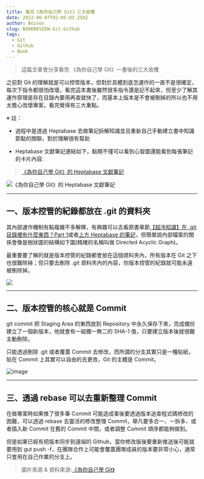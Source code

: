 ```yaml
---
title: 看完《為你自己學 Git》三大收穫
date: 2022-06-07T02:05:03.258Z
author: Boison
slug: BOOKREVIEW-Git-Github
tags:
  - Git
  - Github
  - Book
---
```


> 這篇文章會分享看完 《為你自己學 Git》一書後的三大收穫



之前對 Git 的理解就是可以控管版本，但對於具體到底怎運作的一直不是很確定，每次下指令都很怕改壞，看完這本書後雖然很多指令還是記不起來，但至少了解其運作原理是存在目錄內要用再查就快了，而基本上版本是不會被刪掉的所以也不用太擔心改壞專案，看完覺得有三大重點。




※ 註：


- 過程中是透過 Heptabase 去做筆記拆解知識並且重新自己手動建立書中知識節點的關聯，對於理解很有幫助

- Heptabase 文獻筆記連結如下，點開不僅可以看到心智圖還能看到每張筆記的卡片內容:



> [《為你自己學 Git》的 Heptabase 文獻筆記](https://app.heptabase.com/w/4f8e76787d73c2407ecb2f85ce8ac4cfd8373e8417d0daa72ff04c28ade22ab2)

![《為你自己學 Git》的 Heptabase 文獻筆記](/img/messageimage_1654567995417.jpg)




---


## 一、版本控管的紀錄都放在 .git 的資料夾



其內部運作機制有點複雜不多解釋，有興趣可以去看原書章節[【超冷知識】在 .git 目錄裡有什麼東西？Part 1](https://gitbook.tw/chapters/using-git/git-internal-part-1)或者[上方 Heptabase 的筆記](https://app.heptabase.com/w/4f8e76787d73c2407ecb2f85ce8ac4cfd8373e8417d0daa72ff04c28ade22ab2)，但簡單說內部檔案的關係會像是樹狀圖的結構如下圖(精確的名稱叫做 Directed Acyclic Graph)。

最重要要了解的就是版本控管的紀錄都會放在這個資料夾內，所有版本在 Git 之下也很難除掉；但只要去刪除 .git 資料夾內的內容，你版本控管的紀錄就可能永遠被刪除掉。




![](https://media.heptabase.com/v1/images/fc9c5ccc-1901-4cb2-bb69-b6fcd717ac4f/b685319e-6b40-4b0a-86d1-2b3ee6ec6641/Screen%20Shot%202022-05-30%20at%209.49.16%20PM.png)



---
## 二、版本控管的核心就是 Commit



git commit 把 Staging Area 的東西放到 Repository 中永久保存下來，完成備份建立了一個新版本，他就會有一組獨一無二的 SHA-1 值，只要建立版本後就很難主動刪除。

只能透過刪除 .git 或者覆蓋 Commit 去修改，而所謂的分支其實只是一種貼紙，貼在 Commit 上其實可以自由的去更改，Git 的主體是 Commit。



![image](https://gitbook.tw/images/tw/using-git/working-staging-and-repository/all-states.png)



---


## 三、透過 rebase 可以去重新整理 Commit



在做專案時如果推了很多筆 Commit 可能造成事後要透過版本追查程式碼修改的困難，可以透過 rebase 去靈活的修改整理 Commit，舉凡要多合一、一拆多、或者插入新 Commit 在舊的 Commit 中間，或者調整 Commit 順序都能夠做到。

但是如果已經有把版本同步到遠端的 Github，當你修改版後要重新推送後可能就要用到 gut push -f，在團隊合作上可能會覆蓋團隊成員的版本要非常小心，通常只會用在自己作業的分支上。



> 圖片來源 & 資料來源:[《為你自己學 Git》](https://gitbook.tw/)